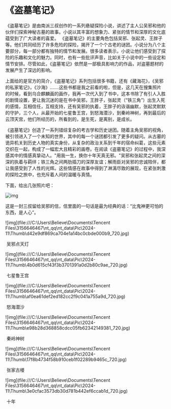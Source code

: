 #                                                《盗墓笔记》

   《盗墓笔记》是由南派三叔创作的一系列悬疑探险小说，讲述了主人公吴邪和他的伙伴们探索神秘古墓的故事。小说以其丰富的想象力、紧张的情节和深厚的文化底蕴受到了广大读者的喜爱。
  《盗墓笔记》的主要角色包括吴邪、张起灵、王胖子等。他们共同经历了许多危险的探险，揭开了一个个古老的谜团。小说分为八个主要部分，每一部分都有独特的情节和发展。很多读者表示，小说让他们感受到了探险的乐趣和文化的魅力。同时，也有一些批评声音，比如关于小说中的一些设定和情节安排。尽管如此，《盗墓笔记》依然是一部极具影响力的作品，对盗墓题材的发展产生了深远的影响。

上面给的是官方的简介，《盗墓笔记》系列包括很多书籍，还有《藏海花》，《吴邪的私家笔记》，《沙海》.......这些书都是我之前看的啦，但是，这几天在搜集照片的时候，看到乌合麒麟画的画作，我再一次代入到了书中，这本书除了有引人入胜的剧情设置，更让我沉迷的是在书中吴邪，王胖子，张起灵（“铁三角”）出生入死的感情，互相信任，互相支持，还有吴邪的执着，王胖子的诙谐幽默，张起灵默默的守护，三个人，从最开始的七星鲁王宫，到怒海潜沙，到秦岭神树，再到最后的云顶天宫，他们所经历的，所看到的，是生死，是离别，是成长。

《盗墓笔记》创造了一系列错综复杂的考古学和历史谜团。随着主角吴邪的视角，被引领进入了一个未知的世界，其中的每一个谜团都引发了更多的疑问。从古墓的诡异机关到历史人物的真实身份，从复杂的政治关系到千年的宿命纠葛，这些元素交织在一起，构成了一幅宏大且精彩的画卷。在阅读《盗墓笔记》的过程中，我深感其中的情感真挚动人。"用我一生，换你十年天真无邪。"吴邪和张起灵之间的深深的执着与羁绊；铁三角之间两肋插刀的深厚友谊；解雨臣对吴邪的忠诚陪伴，都让我感受到了人性的光辉。这些情感在故事中得到了淋漓尽致的展现，在紧张刺激的探险之旅中，也充斥着人间的温暖与真情。

下面，给出几张照片吧：

<img src="file:///C:\Users\Believe\Documents\Tencent Files\3156646467\nt_qq\nt_data\Pic\2024-11\Thumb\a31ab51e10e6c6a8d3a23aa9e17453a8_720.jpg" alt="img"  />

这是一封三叔留给吴邪的信，信里面的一句话是最为经典的话：“比鬼神更可怕的东西，是人心”。

![img](file:///C:\Users\Believe\Documents\Tencent Files\3156646467\nt_qq\nt_data\Pic\2024-11\Thumb\d42e9df869ca704e1a14bc0cbde000b9_720.jpg)

​                                                                                            吴邪点天灯

![img](file:///C:\Users\Believe\Documents\Tencent Files\3156646467\nt_qq\nt_data\Pic\2024-11\Thumb\4b0d615cf43f3b3701391a0d2b80c9ae_720.jpg)

​                                                                                               七星鲁王宫

![img](file:///C:\Users\Believe\Documents\Tencent Files\3156646467\nt_qq\nt_data\Pic\2024-11\Thumb\af0ea61def2ed182cc2f9c041a755a9d_720.jpg)

​                                                                                                怒海潜沙

![img](file:///C:\Users\Believe\Documents\Tencent Files\3156646467\nt_qq\nt_data\Pic\2024-11\Thumb\e98b28d368858cdcc05fb62342149381_720.jpg)

​                                                                                               秦岭神树

![img](file:///C:\Users\Believe\Documents\Tencent Files\3156646467\nt_qq\nt_data\Pic\2024-11\Thumb\17f8b4734f58b910ceb1f02289b9465c_720.jpg)

​                                                                                                 张家古楼

![img](file:///C:\Users\Believe\Documents\Tencent Files\3156646467\nt_qq\nt_data\Pic\2024-11\Thumb\3e0cfac3573db30d781b442ef6ccab1d_720.jpg)

​                                                                                                     十年